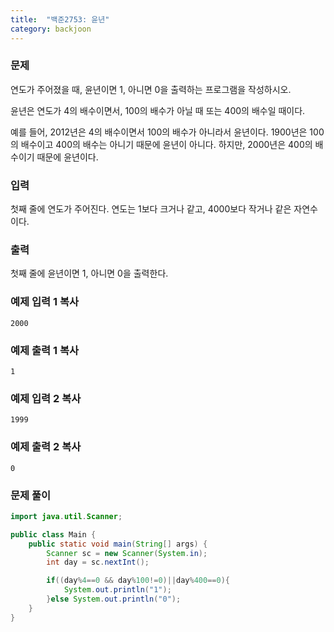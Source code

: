 ```yaml
---
title:  "백준2753: 윤년"
category: backjoon
---
```




### 문제

연도가 주어졌을 때, 윤년이면 1, 아니면 0을 출력하는 프로그램을 작성하시오.

윤년은 연도가 4의 배수이면서, 100의 배수가 아닐 때 또는 400의 배수일 때이다.

예를 들어, 2012년은 4의 배수이면서 100의 배수가 아니라서 윤년이다. 1900년은 100의 배수이고 400의 배수는 아니기 때문에 윤년이 아니다. 하지만, 2000년은 400의 배수이기 때문에 윤년이다.

### 입력

첫째 줄에 연도가 주어진다. 연도는 1보다 크거나 같고, 4000보다 작거나 같은 자연수이다.

### 출력

첫째 줄에 윤년이면 1, 아니면 0을 출력한다.

### 예제 입력 1 복사

```
2000
```

### 예제 출력 1 복사

```
1
```

### 예제 입력 2 복사

```
1999
```

### 예제 출력 2 복사

```
0
```



### 문제 풀이

```java
import java.util.Scanner;

public class Main {
    public static void main(String[] args) {
        Scanner sc = new Scanner(System.in);
        int day = sc.nextInt();

        if((day%4==0 && day%100!=0)||day%400==0){
            System.out.println("1");
        }else System.out.println("0");
    }
}
```

